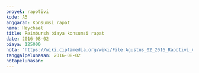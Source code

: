 ```yaml
---
proyek: rapotivi
kode: A5
anggaran: Konsumsi rapat
nama: Heychael
title: Reimbursh biaya konsumsi rapat
date: 2016-08-02
biaya: 125000
nota: "https://wiki.ciptamedia.org/wiki/File:Agustus_02_2016_Rapotivi_A5_Biaya_konsumsi_rapat.jpg"
tanggalpelunasan: 2016-08-02
notapelunasan:
---
```

